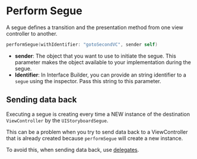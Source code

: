 # Perform Segue

A segue defines a transition and the presentation method from one view controller to another.

```swift
performSegue(withIdentifier: "gotoSecondVC", sender self)
```

* **sender**: The object that you want to use to initiate the segue. This parameter makes the object available to your implementation during the segue.
* **Identifier**: In Interface Builder, you can provide an string identifier to a `segue` using the inspector. Pass this string to this parameter.

## Sending data back

Executing a segue is creating every time a NEW instance of the destination `ViewController` by the `UIStoryboardSegue`.

This can be a problem when you try to send data back to a ViewController that is already created because `performSegue` will create a new instance.

To avoid this, when sending data back, use [delegates](../Segues/4.%20send%20data%20back.md).